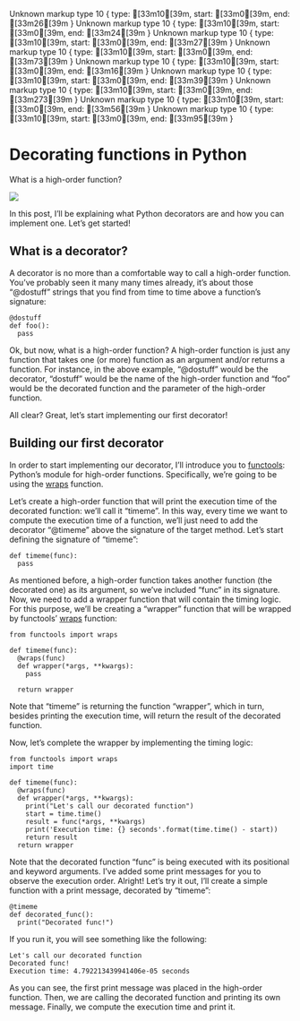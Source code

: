 Unknown markup type 10 { type: [33m10[39m, start: [33m0[39m, end: [33m26[39m }
Unknown markup type 10 { type: [33m10[39m, start: [33m0[39m, end: [33m24[39m }
Unknown markup type 10 { type: [33m10[39m, start: [33m0[39m, end: [33m27[39m }
Unknown markup type 10 { type: [33m10[39m, start: [33m0[39m, end: [33m73[39m }
Unknown markup type 10 { type: [33m10[39m, start: [33m0[39m, end: [33m16[39m }
Unknown markup type 10 { type: [33m10[39m, start: [33m0[39m, end: [33m39[39m }
Unknown markup type 10 { type: [33m10[39m, start: [33m0[39m, end: [33m273[39m }
Unknown markup type 10 { type: [33m10[39m, start: [33m0[39m, end: [33m56[39m }
Unknown markup type 10 { type: [33m10[39m, start: [33m0[39m, end: [33m95[39m }

# Decorating functions in Python

What is a high-order function?

![](https://cdn-images-1.medium.com/max/3840/1*9NiBn43iYhow3wDTTu7JQg.jpeg)

In this post, I’ll be explaining what Python decorators are and how you can implement one. Let’s get started!

## What is a decorator?

A decorator is no more than a comfortable way to call a high-order function. You’ve probably seen it many many times already, it’s about those “@dostuff” strings that you find from time to time above a function’s signature:

    @dostuff
    def foo():
      pass

Ok, but now, what is a high-order function? A high-order function is just any function that takes one (or more) function as an argument and/or returns a function. For instance, in the above example, “@dostuff” would be the decorator, “dostuff” would be the name of the high-order function and “foo” would be the decorated function and the parameter of the high-order function.

All clear? Great, let’s start implementing our first decorator!

## Building our first decorator

In order to start implementing our decorator, I’ll introduce you to [functools](https://docs.python.org/3/library/functools.html): Python’s module for high-order functions. Specifically, we’re going to be using the [wraps](https://docs.python.org/3/library/functools.html#functools.wraps) function.

Let’s create a high-order function that will print the execution time of the decorated function: we’ll call it “timeme”. In this way, every time we want to compute the execution time of a function, we’ll just need to add the decorator “@timeme” above the signature of the target method. Let’s start defining the signature of “timeme”:

    def timeme(func):
      pass

As mentioned before, a high-order function takes another function (the decorated one) as its argument, so we’ve included “func” in its signature. Now, we need to add a wrapper function that will contain the timing logic. For this purpose, we’ll be creating a “wrapper” function that will be wrapped by functools’ [wraps](https://docs.python.org/3/library/functools.html#functools.wraps) function:

    from functools import wraps

    def timeme(func):
      @wraps(func)
      def wrapper(*args, **kwargs):
        pass

      return wrapper

Note that “timeme” is returning the function “wrapper”, which in turn, besides printing the execution time, will return the result of the decorated function.

Now, let’s complete the wrapper by implementing the timing logic:

    from functools import wraps
    import time

    def timeme(func):
      @wraps(func)
      def wrapper(*args, **kwargs):
        print("Let's call our decorated function")
        start = time.time()
        result = func(*args, **kwargs)
        print('Execution time: {} seconds'.format(time.time() - start))
        return result
      return wrapper

Note that the decorated function “func” is being executed with its positional and keyword arguments. I’ve added some print messages for you to observe the execution order. Alright! Let’s try it out, I’ll create a simple function with a print message, decorated by “timeme”:

    @timeme
    def decorated_func():
      print("Decorated func!")

If you run it, you will see something like the following:

    Let's call our decorated function
    Decorated func!
    Execution time: 4.792213439941406e-05 seconds

As you can see, the first print message was placed in the high-order function. Then, we are calling the decorated function and printing its own message. Finally, we compute the execution time and print it.
